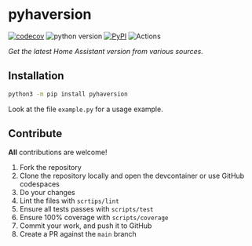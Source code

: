 # pyhaversion

[![codecov](https://codecov.io/gh/ludeeus/pyhaversion/branch/main/graph/badge.svg)](https://codecov.io/gh/ludeeus/pyhaversion)
![python version](https://img.shields.io/badge/Python-3.14-blue.svg)
[![PyPI](https://img.shields.io/pypi/v/pyhaversion)](https://pypi.org/project/pyhaversion)
![Actions](https://github.com/ludeeus/pyhaversion/workflows/Actions/badge.svg?branch=main)

_Get the latest Home Assistant version from various sources._

## Installation

```bash
python3 -m pip install pyhaversion
```

Look at the file `example.py` for a usage example.


## Contribute

**All** contributions are welcome!

1. Fork the repository
2. Clone the repository locally and open the devcontainer or use GitHub codespaces
3. Do your changes
4. Lint the files with `scrtips/lint`
5. Ensure all tests passes with `scripts/test`
6. Ensure 100% coverage with `scripts/coverage`
7. Commit your work, and push it to GitHub
8. Create a PR against the `main` branch

